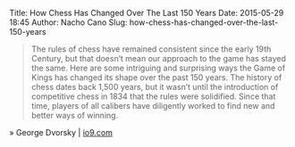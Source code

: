 Title: How Chess Has Changed Over The Last 150 Years
Date: 2015-05-29 18:45
Author: Nacho Cano
Slug: how-chess-has-changed-over-the-last-150-years

> The rules of chess have remained consistent since the early 19th
> Century, but that doesn’t mean our approach to the game has stayed the
> same. Here are some intriguing and surprising ways the Game of Kings
> has changed its shape over the past 150 years. The history of chess
> dates back 1,500 years, but it wasn’t until the introduction of
> competitive chess in 1834 that the rules were solidified. Since that
> time, players of all calibers have diligently worked to find new and
> better ways of winning.

» George Dvorsky | [io9.com][]

  [io9.com]: http://io9.com/how-chess-has-changed-over-the-last-150-years-1707692642
    "How Chess Has Changed Over The Last 150 Years"

